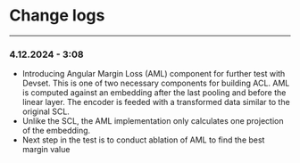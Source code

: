 # Change logs
---
### 4.12.2024 - 3:08
- Introducing Angular Margin Loss (AML) component for further test with Devset. This is one of two necessary components for building ACL. AML is computed against an embedding after the last pooling and before the linear layer. The encoder is feeded with a transformed data similar to the original SCL. 
- Unlike the SCL, the AML implementation only calculates one projection of the embedding.
- Next step in the test is to conduct ablation of AML to find the best margin value
